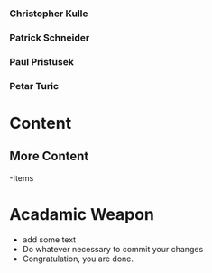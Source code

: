 ### Christopher Kulle
### Patrick Schneider
### Paul Pristusek
### Petar Turic

# Content

## More Content
-Items

# Acadamic Weapon
- add some text
- Do whatever necessary to commit your changes
- Congratulation, you are done.
